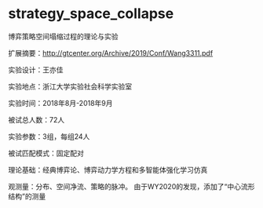 # strategy_space_collapse
博弈策略空间塌缩过程的理论与实验

扩展摘要：http://gtcenter.org/Archive/2019/Conf/Wang3311.pdf 

实验设计：王亦佳 

实验地点：浙江大学实验社会科学实验室

实验时间：2018年8月-2018年9月

被试总人数：72人

实验参数：3组，每组24人

被试匹配模式：固定配对

理论基础：经典博弈论、博弈动力学方程和多智能体强化学习仿真

观测量：分布、空间净流、策略的脉冲。 由于WY2020的发现，添加了“中心流形结构”的测量


